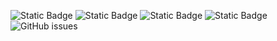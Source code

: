 ![Static Badge](https://img.shields.io/badge/blacklists-60-000000) ![Static Badge](https://img.shields.io/badge/blacklisted-2786119-cc0000) ![Static Badge](https://img.shields.io/badge/whitelisted-2245-00CC00) ![Static Badge](https://img.shields.io/badge/streaming_blacklist-28107-000000) ![GitHub issues](https://img.shields.io/github/issues/fabriziosalmi/blacklists)
